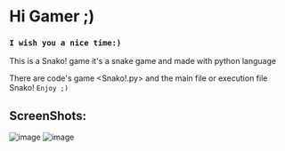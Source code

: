 #  Hi Gamer ;)
### ```I wish you a nice time:)```

This is a Snako! game 
it's a snake game and made with python language

There are code's game <Snako!.py> and the main file or execution file Snako! 
```Enjoy ;)```

## ScreenShots:
![image](https://github.com/JohnSamy2004/Projects/assets/136609635/d74d3c1f-75b1-4029-a9db-c26bf30339b9)
![image](https://github.com/JohnSamy2004/Projects/assets/136609635/07a6d825-ad3f-43b5-a80e-88d1ca174d73)


